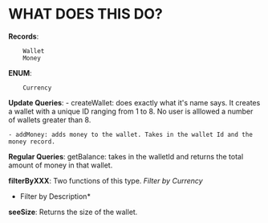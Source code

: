 # WHAT DOES THIS DO?

**Records**:
```
    Wallet
    Money
```
**ENUM**:
```
    Currency
```



**Update Queries**:
    - createWallet: does exactly what it's name says. It creates a wallet with a unique ID ranging from 1 to 8. No user is alllowed a number of wallets greater than 8.

    - addMoney: adds money to the wallet. Takes in the wallet Id and the money record.

**Regular Queries**:
    getBalance: takes in the walletId and returns the total amount of money in that wallet.

**filterByXXX**:
    Two functions of this type.
    *Filter by Currency*
   * Filter by Description*

**seeSize**:
    Returns the size of the wallet.
